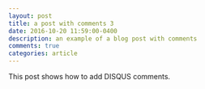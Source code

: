 ```yaml
---
layout: post
title: a post with comments 3
date: 2016-10-20 11:59:00-0400
description: an example of a blog post with comments
comments: true
categories: article
---
```

This post shows how to add DISQUS comments.

